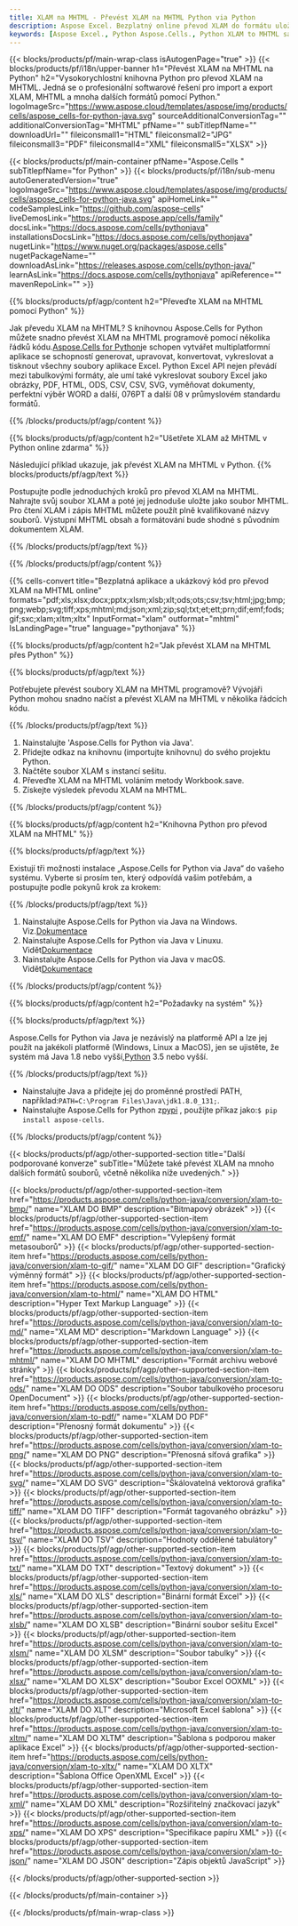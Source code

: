 ```yaml
---
title: XLAM na MHTML - Převést XLAM na MHTML Python via Python
description: Aspose Excel. Bezplatný online převod XLAM do formátu uložení MHTML. Python XLAM až MHTML formátu. Uložte XLAM jako MHTML do Python.
keywords: [Aspose Excel., Python Aspose.Cells., Python XLAM to MHTML saveformat., Free Online XLAM to MHTML Converter]
---
```

{{< blocks/products/pf/main-wrap-class isAutogenPage="true" >}}
{{< blocks/products/pf/i18n/upper-banner h1="Převést XLAM na MHTML na Python" h2="Vysokorychlostní knihovna Python pro převod XLAM na MHTML. Jedná se o profesionální softwarové řešení pro import a export XLAM, MHTML a mnoha dalších formátů pomocí Python." logoImageSrc="https://www.aspose.cloud/templates/aspose/img/products/cells/aspose_cells-for-python-java.svg" sourceAdditionalConversionTag="" additionalConversionTag="MHTML" pfName="" subTitlepfName="" downloadUrl="" fileiconsmall1="HTML" fileiconsmall2="JPG" fileiconsmall3="PDF" fileiconsmall4="XML" fileiconsmall5="XLSX" >}}

{{< blocks/products/pf/main-container pfName="Aspose.Cells " subTitlepfName="for Python" >}}
{{< blocks/products/pf/i18n/sub-menu autoGeneratedVersion="true" logoImageSrc="https://www.aspose.cloud/templates/aspose/img/products/cells/aspose_cells-for-python-java.svg" apiHomeLink="" codeSamplesLink="https://github.com/aspose-cells" liveDemosLink="https://products.aspose.app/cells/family" docsLink="https://docs.aspose.com/cells/pythonjava" installationsDocsLink="https://docs.aspose.com/cells/pythonjava" nugetLink="https://www.nuget.org/packages/aspose.cells" nugetPackageName="" downloadAsLink="https://releases.aspose.com/cells/python-java/" learnAsLink="https://docs.aspose.com/cells/pythonjava" apiReference="" mavenRepoLink="" >}}


{{% blocks/products/pf/agp/content h2="Převeďte XLAM na MHTML pomocí Python" %}}

Jak převedu XLAM na MHTML? S knihovnou Aspose.Cells for Python můžete snadno převést XLAM na MHTML programově pomocí několika řádků kódu.[Aspose.Cells for Python](https://pypi.org/project/aspose-cells)je schopen vytvářet multiplatformní aplikace se schopností generovat, upravovat, konvertovat, vykreslovat a tisknout všechny soubory aplikace Excel. Python Excel API nejen převádí mezi tabulkovými formáty, ale umí také vykreslovat soubory Excel jako obrázky, PDF, HTML, ODS, CSV, CSV, SVG, vyměňovat dokumenty, perfektní výběr WORD a další, 076PT a další 08 v průmyslovém standardu formátů.
 
{{% /blocks/products/pf/agp/content %}}

{{% blocks/products/pf/agp/content h2="Ušetřete XLAM až MHTML v Python online zdarma" %}}

Následující příklad ukazuje, jak převést XLAM na MHTML v Python.
{{% blocks/products/pf/agp/text %}}

Postupujte podle jednoduchých kroků pro převod XLAM na MHTML. Nahrajte svůj soubor XLAM a poté jej jednoduše uložte jako soubor MHTML. Pro čtení XLAM i zápis MHTML můžete použít plně kvalifikované názvy souborů. Výstupní MHTML obsah a formátování bude shodné s původním dokumentem XLAM.

{{% /blocks/products/pf/agp/text %}}

{{% /blocks/products/pf/agp/content %}}

{{% cells-convert title="Bezplatná aplikace a ukázkový kód pro převod XLAM na MHTML online" formats="pdf;xls;xlsx;docx;pptx;xlsm;xlsb;xlt;ods;ots;csv;tsv;html;jpg;bmp;png;webp;svg;tiff;xps;mhtml;md;json;xml;zip;sql;txt;et;ett;prn;dif;emf;fods;gif;sxc;xlam;xltm;xltx" InputFormat="xlam" outformat="mhtml" IsLandingPage="true" language="pythonjava" %}}

{{% blocks/products/pf/agp/content h2="Jak převést XLAM na MHTML přes Python" %}}

{{% blocks/products/pf/agp/text %}}

Potřebujete převést soubory XLAM na MHTML programově? Vývojáři Python mohou snadno načíst a převést XLAM na MHTML v několika řádcích kódu.

{{% /blocks/products/pf/agp/text %}}

1.  Nainstalujte 'Aspose.Cells for Python via Java'.
1.  Přidejte odkaz na knihovnu (importujte knihovnu) do svého projektu Python.
1.  Načtěte soubor XLAM s instancí sešitu.
1.  Převeďte XLAM na MHTML voláním metody Workbook.save.
1.  Získejte výsledek převodu XLAM na MHTML.

{{% /blocks/products/pf/agp/content %}}

{{% blocks/products/pf/agp/content h2="Knihovna Python pro převod XLAM na MHTML" %}}

{{% blocks/products/pf/agp/text %}}

Existují tři možnosti instalace „Aspose.Cells for Python via Java“ do vašeho systému. Vyberte si prosím ten, který odpovídá vašim potřebám, a postupujte podle pokynů krok za krokem:

{{% /blocks/products/pf/agp/text %}}

1.  Nainstalujte Aspose.Cells for Python via Java na Windows. Viz.[Dokumentace](https://docs.aspose.com/cells/python-java/getting-started/#windows)
1.  Nainstalujte Aspose.Cells for Python via Java v Linuxu. Vidět[Dokumentace](https://docs.aspose.com/cells/python-java/getting-started/#linux)
1.  Nainstalujte Aspose.Cells for Python via Java v macOS. Vidět[Dokumentace](https://docs.aspose.com/cells/python-java/getting-started/#macos)

{{% /blocks/products/pf/agp/content %}}

{{% blocks/products/pf/agp/content h2="Požadavky na systém" %}}

{{% blocks/products/pf/agp/text %}}

Aspose.Cells for Python via Java je nezávislý na platformě API a lze jej použít na jakékoli platformě (Windows, Linux a MacOS), jen se ujistěte, že systém má Java 1.8 nebo vyšší,[Python](https://www.python.org/downloads/) 3.5 nebo vyšší.
 
{{% /blocks/products/pf/agp/text %}}

-  Nainstalujte Java a přidejte jej do proměnné prostředí PATH, například:<code>PATH=C:\Program Files\Java\jdk1.8.0_131;</code>.
- Nainstalujte Aspose.Cells for Python z<a href="https://pypi.org/project/aspose-cells/">pypi</a> , použijte příkaz jako:<code>$ pip install aspose-cells</code>.

{{% /blocks/products/pf/agp/content %}}


{{< blocks/products/pf/agp/other-supported-section title="Další podporované konverze" subTitle="Můžete také převést XLAM na mnoho dalších formátů souborů, včetně několika níže uvedených." >}}

{{< blocks/products/pf/agp/other-supported-section-item href="https://products.aspose.com/cells/python-java/conversion/xlam-to-bmp/" name="XLAM DO BMP" description="Bitmapový obrázek" >}}
{{< blocks/products/pf/agp/other-supported-section-item href="https://products.aspose.com/cells/python-java/conversion/xlam-to-emf/" name="XLAM DO EMF" description="Vylepšený formát metasouborů" >}}
{{< blocks/products/pf/agp/other-supported-section-item href="https://products.aspose.com/cells/python-java/conversion/xlam-to-gif/" name="XLAM DO GIF" description="Grafický výměnný formát" >}}
{{< blocks/products/pf/agp/other-supported-section-item href="https://products.aspose.com/cells/python-java/conversion/xlam-to-html/" name="XLAM DO HTML" description="Hyper Text Markup Language" >}}
{{< blocks/products/pf/agp/other-supported-section-item href="https://products.aspose.com/cells/python-java/conversion/xlam-to-md/" name="XLAM MD" description="Markdown Language" >}}
{{< blocks/products/pf/agp/other-supported-section-item href="https://products.aspose.com/cells/python-java/conversion/xlam-to-mhtml/" name="XLAM DO MHTML" description="Formát archivu webové stránky" >}}
{{< blocks/products/pf/agp/other-supported-section-item href="https://products.aspose.com/cells/python-java/conversion/xlam-to-ods/" name="XLAM DO ODS" description="Soubor tabulkového procesoru OpenDocument" >}}
{{< blocks/products/pf/agp/other-supported-section-item href="https://products.aspose.com/cells/python-java/conversion/xlam-to-pdf/" name="XLAM DO PDF" description="Přenosný formát dokumentu" >}}
{{< blocks/products/pf/agp/other-supported-section-item href="https://products.aspose.com/cells/python-java/conversion/xlam-to-png/" name="XLAM DO PNG" description="Přenosná síťová grafika" >}}
{{< blocks/products/pf/agp/other-supported-section-item href="https://products.aspose.com/cells/python-java/conversion/xlam-to-svg/" name="XLAM DO SVG" description="Škálovatelná vektorová grafika" >}}
{{< blocks/products/pf/agp/other-supported-section-item href="https://products.aspose.com/cells/python-java/conversion/xlam-to-tiff/" name="XLAM DO TIFF" description="Formát tagovaného obrázku" >}}
{{< blocks/products/pf/agp/other-supported-section-item href="https://products.aspose.com/cells/python-java/conversion/xlam-to-tsv/" name="XLAM DO TSV" description="Hodnoty oddělené tabulátory" >}}
{{< blocks/products/pf/agp/other-supported-section-item href="https://products.aspose.com/cells/python-java/conversion/xlam-to-txt/" name="XLAM DO TXT" description="Textový dokument" >}}
{{< blocks/products/pf/agp/other-supported-section-item href="https://products.aspose.com/cells/python-java/conversion/xlam-to-xls/" name="XLAM DO XLS" description="Binární formát Excel" >}}
{{< blocks/products/pf/agp/other-supported-section-item href="https://products.aspose.com/cells/python-java/conversion/xlam-to-xlsb/" name="XLAM DO XLSB" description="Binární soubor sešitu Excel" >}}
{{< blocks/products/pf/agp/other-supported-section-item href="https://products.aspose.com/cells/python-java/conversion/xlam-to-xlsm/" name="XLAM DO XLSM" description="Soubor tabulky" >}}
{{< blocks/products/pf/agp/other-supported-section-item href="https://products.aspose.com/cells/python-java/conversion/xlam-to-xlsx/" name="XLAM DO XLSX" description="Soubor Excel OOXML" >}}
{{< blocks/products/pf/agp/other-supported-section-item href="https://products.aspose.com/cells/python-java/conversion/xlam-to-xlt/" name="XLAM DO XLT" description="Microsoft Excel šablona" >}}
{{< blocks/products/pf/agp/other-supported-section-item href="https://products.aspose.com/cells/python-java/conversion/xlam-to-xltm/" name="XLAM DO XLTM" description="Šablona s podporou maker aplikace Excel" >}}
{{< blocks/products/pf/agp/other-supported-section-item href="https://products.aspose.com/cells/python-java/conversion/xlam-to-xltx/" name="XLAM DO XLTX" description="Šablona Office OpenXML Excel" >}}
{{< blocks/products/pf/agp/other-supported-section-item href="https://products.aspose.com/cells/python-java/conversion/xlam-to-xml/" name="XLAM DO XML" description="Rozšiřitelný značkovací jazyk" >}}
{{< blocks/products/pf/agp/other-supported-section-item href="https://products.aspose.com/cells/python-java/conversion/xlam-to-xps/" name="XLAM DO XPS" description="Specifikace papíru XML" >}}
{{< blocks/products/pf/agp/other-supported-section-item href="https://products.aspose.com/cells/python-java/conversion/xlam-to-json/" name="XLAM DO JSON" description="Zápis objektů JavaScript" >}}

{{< /blocks/products/pf/agp/other-supported-section >}}

{{< /blocks/products/pf/main-container >}}
    
{{< /blocks/products/pf/main-wrap-class >}}
